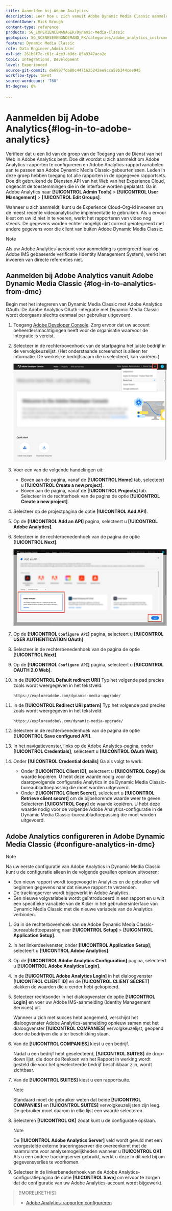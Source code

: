 ```yaml
---
title: Aanmelden bij Adobe Analytics
description: Leer hoe u zich vanuit Adobe Dynamic Media Classic aanmeldt bij Adobe Analytics.
contentOwner: Rick Brough
content-type: reference
products: SG_EXPERIENCEMANAGER/Dynamic-Media-Classic
geptopics: SG_SCENESEVENONDEMAND_PK/categories/adobe_analytics_instrumentation_kit
feature: Dynamic Media Classic
role: Data Engineer,Admin,User
exl-id: 261b8f7c-c61c-4ce3-b9dc-8549347aca2e
topic: Integrations, Development
level: Experienced
source-git-commit: de6997fda88c4471625242ee9cca59b344cee945
workflow-type: tm+mt
source-wordcount: '760'
ht-degree: 0%

---
```


# Aanmelden bij Adobe Analytics{#log-in-to-adobe-analytics}

Verifieer dat u een lid van de groep van de Toegang van de Dienst van het Web in Adobe Analytics bent. Doe dit voordat u zich aanmeldt om Adobe Analytics-rapporten te configureren en Adobe Analytics-rapportvariabelen aan te passen aan Adobe Dynamic Media Classic-gebeurtenissen. Leden in deze groep hebben toegang tot alle rapporten in de opgegeven rapportsets. Doe dit gebruikend de Diensten API van het Web van het Experience Cloud, ongeacht de toestemmingen die in de interface worden geplaatst. Ga in Adobe Analytics naar **[!UICONTROL Admin Tools]** > **[!UICONTROL User Management]** > **[!UICONTROL Edit Groups]**.

Wanneer u zich aanmeldt, kunt u de Experience Cloud-Org-id invoeren om de meest recente videoanalytische implementatie te gebruiken. Als u ervoor kiest om uw id niet in te voeren, werkt het rapporteren van video nog steeds. De gegevens worden echter mogelijk niet correct geïntegreerd met andere gegevens voor die client van buiten Adobe Dynamic Media Classic.

>[!NOTE]
>
>Als uw Adobe Analytics-account voor aanmelding is gemigreerd naar op Adobe IMS gebaseerde verificatie (Identity Management System), werkt het invoeren van directe referenties niet.

## Aanmelden bij Adobe Analytics vanuit Adobe Dynamic Media Classic {#log-in-to-analytics-from-dmc}

Begin met het integreren van Dynamic Media Classic met Adobe Analytics OAuth. De Adobe Analytics OAuth-integratie met Dynamic Media Classic wordt doorgaans slechts eenmaal per gebruiker uitgevoerd.

1. Toegang [Adobe Developer Console](https://developer.adobe.com/console). Zorg ervoor dat uw account beheerdersmachtigingen heeft voor de organisatie waarvoor de integratie is vereist.
1. Selecteer in de rechterbovenhoek van de startpagina het juiste bedrijf in de vervolgkeuzelijst. (Het onderstaande screenshot is alleen ter informatie. De werkelijke bedrijfsnaam die u selecteert, kan variëren.)

   ![Een nieuw project maken](assets/analytics-oauth1.png)

1. Voer een van de volgende handelingen uit:

   * Boven aan de pagina, vanaf de **[!UICONTROL Home]** tab, selecteert u **[!UICONTROL Create a new project]**.
   * Boven aan de pagina, vanaf de **[!UICONTROL Projects]** tab. Selecteer in de rechterhoek van de pagina de optie **[!UICONTROL Create a new project]**.

1. Selecteer op de projectpagina de optie **[!UICONTROL Add API]**.
1. Op de **[!UICONTROL Add an API]** pagina, selecteert u **[!UICONTROL Adobe Analytics]**.
1. Selecteer in de rechterbenedenhoek van de pagina de optie **[!UICONTROL Next]**.

   ![Een API toevoegen](assets/analytics-oauth2.png)

1. Op de **[!UICONTROL `Configure API`]** pagina, selecteert u **[!UICONTROL USER AUTHENTICATION OAuth]**.
1. Selecteer in de rechterbenedenhoek van de pagina de optie **[!UICONTROL Next]**.
1. Op de **[!UICONTROL `Configure API`]** pagina, selecteert u **[!UICONTROL OAUTH 2.0 Web]**.
1. In de **[!UICONTROL Default redirect URI]** Typ het volgende pad precies zoals wordt weergegeven in het tekstveld:

   `https://exploreadobe.com/dynamic-media-upgrade/`

1. In de **[!UICONTROL Redirect URI pattern]** Typ het volgende pad precies zoals wordt weergegeven in het tekstveld:

   `https://exploreadobe\.com/dynamic-media-upgrade/`

1. Selecteer in de rechterbenedenhoek van de pagina de optie **[!UICONTROL Save configured API]**.
1. In het navigatievenster, links op de Adobe Analytics-pagina, onder **[!UICONTROL Credentials]**, selecteert u **[!UICONTROL OAuth Web]**.
1. Onder **[!UICONTROL Credential details]** Ga als volgt te werk:
   * Onder **[!UICONTROL Client ID]**, selecteert u **[!UICONTROL Copy]** de waarde kopiëren. U hebt deze waarde nodig voor de daaropvolgende configuratie Analytics in de Dynamic Media Classic-bureaubladtoepassing die moet worden uitgevoerd.
   * Onder **[!UICONTROL Client Secret]**, selecteert u **[!UICONTROL Retrieve client secret]** om de bijbehorende waarde weer te geven. Selecteren **[!UICONTROL Copy]** de waarde kopiëren. U hebt deze waarde nodig voor de volgende Adobe Analytics-configuratie in de Dynamic Media Classic-bureaubladtoepassing die moet worden uitgevoerd.

## Adobe Analytics configureren in Adobe Dynamic Media Classic {#configure-analytics-in-dmc}

>[!NOTE]
>
>Na uw eerste configuratie van Adobe Analytics in Dynamic Media Classic kunt u de configuratie alleen in de volgende gevallen opnieuw uitvoeren:
>
>* Een nieuw rapport wordt toegevoegd in Analytics en de gebruiker wil beginnen gegevens naar dat nieuwe rapport te verzenden.
>* De trackingserver wordt bijgewerkt in Adobe Analytics.
>* Een nieuwe volgvariabele wordt geïntroduceerd in een rapport en u wilt een specifieke variabele van de Kijker in het gebruikersinterface van Dynamic Media Classic met die nieuwe variabele van de Analytics verbinden.
>

1. Ga in de rechterbovenhoek van de Adobe Dynamic Media Classic-bureaubladtoepassing naar **[!UICONTROL Setup]** > **[!UICONTROL Application Setup]**.
1. In het linkerdeelvenster, onder **[!UICONTROL Application Setup]**, selecteert u **[!UICONTROL Adobe Analytics]**.
1. Op de **[!UICONTROL Adobe Analytics Configuration]** pagina, selecteert u **[!UICONTROL Adobe Analytics Login]**.
1. In de **[!UICONTROL Adobe Analytics Login]** in het dialoogvenster **[!UICONTROL CLIENT ID]** en de **[!UICONTROL CLIENT SECRET]** plakken de waarden die u eerder hebt gekopieerd.
1. Selecteer rechtsonder in het dialoogvenster de optie **[!UICONTROL Login]** en voer uw Adobe IMS-aanmelding (Identity Management Services) uit.

   Wanneer u zich met succes hebt aangemeld, verschijnt het dialoogvenster Adobe Analytics-aanmelding opnieuw samen met het dialoogvenster **[!UICONTROL COMPANIES]** vervolgkeuzelijst, geopend door de bedrijven die u ter beschikking staan.

1. Van de **[!UICONTROL COMPANIES]** kiest u een bedrijf.

   Nadat u een bedrijf hebt geselecteerd, **[!UICONTROL SUITES]** de drop-down lijst, die door de Reeksen van het Rapport in werking wordt gesteld die voor het geselecteerde bedrijf beschikbaar zijn, wordt zichtbaar.

1. Van de **[!UICONTROL SUITES]** kiest u een rapportsuite.

   >[!NOTE]
   >
   >Standaard moet de gebruiker weten dat beide **[!UICONTROL COMPANIES]** en **[!UICONTROL SUITES]** vervolgkeuzelijsten zijn leeg. De gebruiker moet daarom in elke lijst een waarde selecteren.

1. Selecteren **[!UICONTROL OK]** zodat kunt u de configuratie opslaan.

   >[!NOTE]
   >
   >De **[!UICONTROL Adobe Analytics Server]** veld wordt gevuld met een voorgestelde externe traceringsserver die overeenkomt met de naamruimte voor analysemogelijkheden wanneer u **[!UICONTROL OK]**. Als u een andere trackingserver gebruikt, werkt u deze in dit veld bij om gegevensverlies te voorkomen.

1. Selecteer in de linkerbenedenhoek van de Adobe Analytics-configuratiepagina de optie **[!UICONTROL Save]** om ervoor te zorgen dat de configuratie van uw Adobe Analytics-account wordt bijgewerkt.

>[!MORELIKETHIS]
>
>* [Adobe Analytics-rapporten configureren](configuring-analytics-reports.md#configuring_adobe_analytics_reports)
